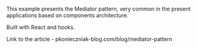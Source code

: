 This example presents the Mediator pattern, very common in the present applications based on components architecture.

Built with React and hooks.

Link to the article - pkonieczniak-blog.com/blog/mediator-pattern
